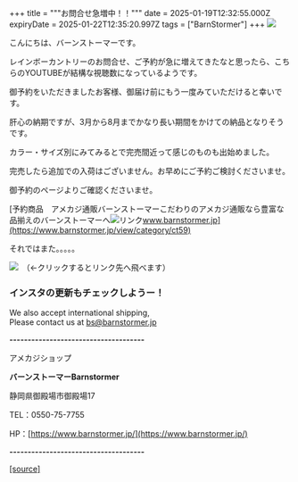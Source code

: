 +++
title = """お問合せ急増中！！"""
date = 2025-01-19T12:32:55.000Z
expiryDate = 2025-01-22T12:35:20.997Z
tags = ["BarnStormer"]
+++
[![](https://stat.ameba.jp/user_images/20231023/16/barnstormer-go/b2/03/p/o0420015015354743273.png)](https://ameblo.jp/barnstormer-go/entry-12825670498.html)

こんにちは、バーンストーマーです。

レインボーカントリーのお問合せ、ご予約が急に増えてきたなと思ったら、こちらのYOUTUBEが結構な視聴数になっているようです。

御予約をいただきましたお客様、御届け前にもう一度みていただけると幸いです。

肝心の納期ですが、3月から8月までかなり長い期間をかけての納品となりそうです。

カラー・サイズ別にみてみるとで完売間近って感じのものも出始めました。

完売したら追加での入荷はございません。お早めにご予約ご検討くださいませ。

御予約のページよりご確認くださいませ。

[予約商品　アメカジ通販バーンストーマーこだわりのアメカジ通販なら豊富な品揃えのバーンストーマーへ![リンク](https://c.stat100.ameba.jp/ameblo/symbols/v3.20.0/svg/gray/editor_link.svg)www.barnstormer.jp](https://www.barnstormer.jp/view/category/ct59)

それではまた。。。。。

[![](https://stat.ameba.jp/user_images/20230412/16/barnstormer-go/6a/23/p/o0108010815269242493.png)](https://www.instagram.com/barnstormer_daily/)　（←クリックするとリンク先へ飛べます）

### インスタの更新もチェックしようー！

We also accept international shipping,  
Please contact us at bs@barnstormer.jp

**\-------------------------------------**

アメカジショップ

**バーンストーマーBarnstormer**

静岡県御殿場市御殿場17

TEL：0550-75-7755

HP：[https://www.barnstormer.jp/](https://www.barnstormer.jp/)

**\-------------------------------------**

[[source]](https://ameblo.jp/barnstormer-go/entry-12883073774.html)
